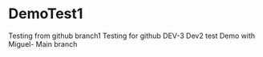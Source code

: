 # DemoTest1
Testing from github branch1
Testing for github DEV-3
Dev2 test
Demo with Miguel- Main branch

